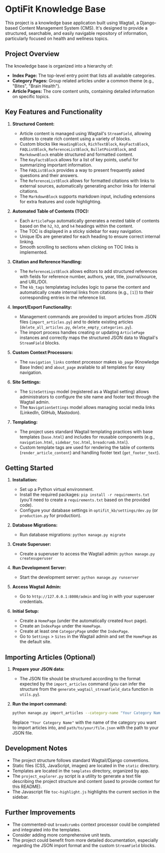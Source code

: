 # OptiFit Knowledge Base

This project is a knowledge base application built using Wagtail, a Django-based Content Management System (CMS). It's designed to provide a structured, searchable, and easily navigable repository of information, particularly focused on health and wellness topics.

## Project Overview

The knowledge base is organized into a hierarchy of:

*   **Index Page:** The top-level entry point that lists all available categories.
*   **Category Pages:** Group related articles under a common theme (e.g., "Bites", "Brain Health").
*   **Article Pages:** The core content units, containing detailed information on specific topics.

## Key Features and Functionality

1. **Structured Content:**
    *   Article content is managed using Wagtail's `StreamField`, allowing editors to create rich content using a variety of blocks.
    *   Custom blocks like `HeadingBlock`, `RichTextBlock`, `KeyFactsBlock`, `FAQListBlock`, `ReferenceListBlock`, `BulletPointBlock`, and `MarkdownBlock` enable structured and formatted content.
    *   The `KeyFactsBlock` allows for a list of key points, useful for summarizing important information.
    *   The `FAQListBlock` provides a way to present frequently asked questions and their answers.
    *   The `ReferenceListBlock` allows for formatted citations with links to external sources, automatically generating anchor links for internal citations.
    *   The `MarkdownBlock` supports markdown input, including extensions for extra features and code highlighting.

2. **Automated Table of Contents (TOC):**
    *   Each `ArticlePage` automatically generates a nested table of contents based on the `h2`, `h3`, and `h4` headings within the content.
    *   The TOC is displayed in a sticky sidebar for easy navigation.
    *   Unique IDs are generated for each heading to ensure correct internal linking.
    *   Smooth scrolling to sections when clicking on TOC links is implemented.

3. **Citation and Reference Handling:**
    *   The `ReferenceListBlock` allows editors to add structured references with fields for reference number, authors, year, title, journal/source, and URL/DOI.
    *   The `kb_tags` templatetag includes logic to parse the content and automatically create internal links from citations (e.g., `[1]`) to their corresponding entries in the reference list.

4. **Import/Export Functionality:**
    *   Management commands are provided to import articles from JSON files (`import_articles.py`) and to delete existing articles (`delete_all_articles.py`, `delete_empty_categories.py`).
    *   The import process handles creating or updating `ArticlePage` instances and correctly maps the structured JSON data to Wagtail's `StreamField` blocks.

5. **Custom Context Processors:**
    *   The `navigation_links` context processor makes `kb_page` (Knowledge Base Index) and `about_page` available to all templates for easy navigation.

6. **Site Settings:**
    *   The `SiteSettings` model (registered as a Wagtail setting) allows administrators to configure the site name and footer text through the Wagtail admin.
    *   The `NavigationSettings` model allows managing social media links (LinkedIn, GitHub, Mastodon).

7. **Templating:**
    *   The project uses standard Wagtail templating practices with base templates (`base.html`) and includes for reusable components (e.g., `navigation.html`, `sidebar_toc.html`, `breadcrumb.html`).
    *   Custom template tags are used for rendering the table of contents (`render_article_content`) and handling footer text (`get_footer_text`).

## Getting Started

1. **Installation:**
    *   Set up a Python virtual environment.
    *   Install the required packages: `pip install -r requirements.txt` (you'll need to create a `requirements.txt` based on the provided code).
    *   Configure your database settings in `optifit_kb/settings/dev.py` (or `production.py` for production).

2. **Database Migrations:**
    *   Run database migrations: `python manage.py migrate`

3. **Create Superuser:**
    *   Create a superuser to access the Wagtail admin: `python manage.py createsuperuser`

4. **Run Development Server:**
    *   Start the development server: `python manage.py runserver`

5. **Access Wagtail Admin:**
    *   Go to `http://127.0.0.1:8000/admin` and log in with your superuser credentials.

6. **Initial Setup:**
    *   Create a `HomePage` (under the automatically created `Root` page).
    *   Create an `IndexPage` under the `HomePage`.
    *   Create at least one `CategoryPage` under the `IndexPage`.
    *   Go to `Settings` > `Sites` in the Wagtail admin and set the `HomePage` as the default site.

## Importing Articles (Optional)

1. **Prepare your JSON data:**
    *   The JSON file should be structured according to the format expected by the `import_articles` command (you can infer the structure from the `generate_wagtail_streamfield_data` function in `utils.py`).

2. **Run the import command:**

    ```bash
    python manage.py import_articles --category-name "Your Category Name" --json-path path/to/your/file.json
    ```

    Replace `"Your Category Name"` with the name of the category you want to import articles into, and `path/to/your/file.json` with the path to your JSON file.

## Development Notes

*   The project structure follows standard Wagtail/Django conventions.
*   Static files (CSS, JavaScript, images) are located in the `static` directory.
*   Templates are located in the `templates` directory, organized by app.
*   The `project_explorer.py` script is a utility to generate a text file describing the project structure and content (used to provide context for this README).
*   The Javascript file `toc-highlight.js` highlights the current section in the sidebar.

## Further Improvements

*   The commented-out `breadcrumbs` context processor could be completed and integrated into the templates.
*   Consider adding more comprehensive unit tests.
*   The project could benefit from more detailed documentation, especially regarding the JSON import format and the custom `StreamField` blocks.
